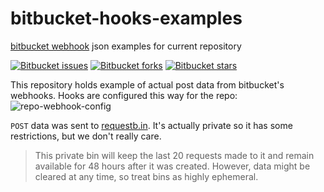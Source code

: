 # bitbucket-hooks-examples
[bitbucket webhook](https://developer.bitbucket.com/webhooks/) json examples for current repository

[![Bitbucket issues](https://img.shields.io/bitbucket/issues/webhook-testing/bitbucket-hooks-examples.svg)](https://bitbucket.com/webhook-testing/bitbucket-hooks-examples/issues)
[![Bitbucket forks](https://img.shields.io/bitbucket/forks/webhook-testing/bitbucket-hooks-examples.svg)](https://bitbucket.com/webhook-testing/bitbucket-hooks-examples/network)
[![Bitbucket stars](https://img.shields.io/bitbucket/stars/webhook-testing/bitbucket-hooks-examples.svg)](https://bitbucket.com/webhook-testing/bitbucket-hooks-examples/stargazers)

This repository holds example of actual post data from bitbucket's webhooks. Hooks are configured this way for the repo:
![repo-webhook-config](https://raw.github.com/webhook-testing/bitbucket-hooks-examples/master/repo-webhook-config.png)

`POST` data was sent to [requestb.in](http://requestb.in/opuu7mop?inspect). It's actually private so it has some restrictions, but we don't really care.

> This private bin will keep the last 20 requests made to it and remain available for 48 hours after it was created. However, data might be cleared at any time, so treat bins as highly ephemeral.